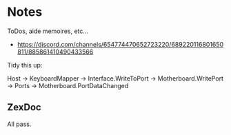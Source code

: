 # Notes

ToDos, aide memoires, etc...

- https://discord.com/channels/654774470652723220/689220116801650811/885861410490433566

Tidy this up:

Host -> KeyboardMapper -> Interface.WriteToPort -> Motherboard.WritePort -> Ports -> Motherboard.PortDataChanged

## ZexDoc

All pass.
